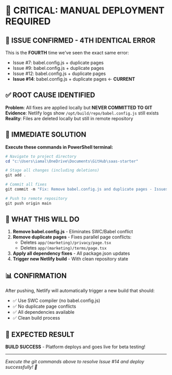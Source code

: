 # 🚀 CRITICAL: MANUAL DEPLOYMENT REQUIRED

## 🚨 ISSUE CONFIRMED - 4TH IDENTICAL ERROR

This is the **FOURTH** time we've seen the exact same error:
- Issue #7: babel.config.js + duplicate pages
- Issue #9: babel.config.js + duplicate pages  
- Issue #12: babel.config.js + duplicate pages
- **Issue #14**: babel.config.js + duplicate pages ← **CURRENT**

## ✅ ROOT CAUSE IDENTIFIED

**Problem**: All fixes are applied locally but **NEVER COMMITTED TO GIT**
**Evidence**: Netlify logs show `/opt/build/repo/babel.config.js` still exists
**Reality**: Files are deleted locally but still in remote repository

## 🔧 IMMEDIATE SOLUTION

**Execute these commands in PowerShell terminal:**

```powershell
# Navigate to project directory
cd "c:\Users\iamal\OneDrive\Documents\GitHub\saas-starter"

# Stage all changes (including deletions)
git add .

# Commit all fixes
git commit -m "Fix: Remove babel.config.js and duplicate pages - Issues #1-14"

# Push to remote repository
git push origin main
```

## 🎯 WHAT THIS WILL DO

1. **Remove babel.config.js** - Eliminates SWC/Babel conflict
2. **Remove duplicate pages** - Fixes parallel page conflicts:
   - Deletes `app/(marketing)/privacy/page.tsx`
   - Deletes `app/(marketing)/terms/page.tsx`
3. **Apply all dependency fixes** - All package.json updates
4. **Trigger new Netlify build** - With clean repository state

## 📊 CONFIRMATION

After pushing, Netlify will automatically trigger a new build that should:
- ✅ Use SWC compiler (no babel.config.js)
- ✅ No duplicate page conflicts
- ✅ All dependencies available
- ✅ Clean build process

## 🚀 EXPECTED RESULT

**BUILD SUCCESS** - Platform deploys and goes live for beta testing!

---

*Execute the git commands above to resolve Issue #14 and deploy successfully! 🎯*

